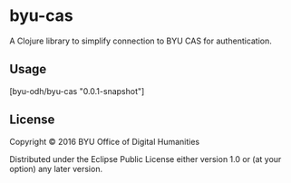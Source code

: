 # byu-cas

A Clojure library to simplify connection to BYU CAS for authentication.

## Usage

[byu-odh/byu-cas "0.0.1-snapshot"]

## License

Copyright © 2016 BYU Office of Digital Humanities

Distributed under the Eclipse Public License either version 1.0 or (at
your option) any later version.
